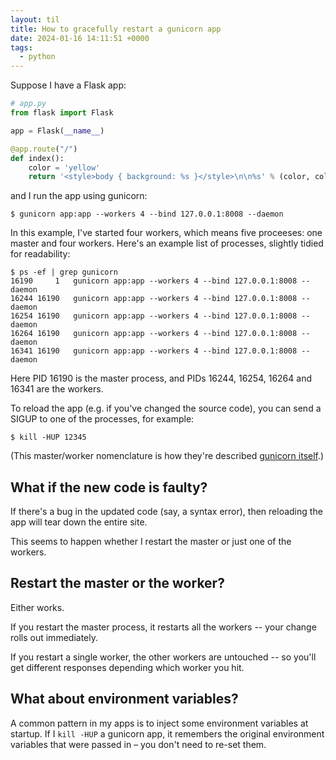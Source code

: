 ```yaml
---
layout: til
title: How to gracefully restart a gunicorn app
date: 2024-01-16 14:11:51 +0000
tags:
  - python
---
```

Suppose I have a Flask app:

```python
# app.py
from flask import Flask

app = Flask(__name__)

@app.route("/")
def index():
    color = 'yellow'
    return '<style>body { background: %s }</style>\n\n%s' % (color, color)
```

and I run the app using gunicorn:

```console
$ gunicorn app:app --workers 4 --bind 127.0.0.1:8008 --daemon
```

In this example, I've started four workers, which means five proceeses: one master and four workers.
Here's an example list of processes, slightly tidied for readability:

```console
$ ps -ef | grep gunicorn
16190     1   gunicorn app:app --workers 4 --bind 127.0.0.1:8008 --daemon
16244 16190   gunicorn app:app --workers 4 --bind 127.0.0.1:8008 --daemon
16254 16190   gunicorn app:app --workers 4 --bind 127.0.0.1:8008 --daemon
16264 16190   gunicorn app:app --workers 4 --bind 127.0.0.1:8008 --daemon
16341 16190   gunicorn app:app --workers 4 --bind 127.0.0.1:8008 --daemon
```

Here PID 16190 is the master process, and PIDs 16244, 16254, 16264 and 16341 are the workers.

To reload the app (e.g. if you've changed the source code), you can send a SIGUP to one of the processes, for example:

```console
$ kill -HUP 12345
```

(This master/worker nomenclature is how they're described [gunicorn itself](https://docs.gunicorn.org/en/stable/design.html).)

## What if the new code is faulty?

If there's a bug in the updated code (say, a syntax error), then reloading the app will tear down the entire site.

This seems to happen whether I restart the master or just one of the workers.

## Restart the master or the worker?

Either works.

If you restart the master process, it restarts all the workers -- your change rolls out immediately.

If you restart a single worker, the other workers are untouched -- so you'll get different responses depending which worker you hit.

## What about environment variables?

A common pattern in my apps is to inject some environment variables at startup.
If I `kill -HUP` a gunicorn app, it remembers the original environment variables that were passed in – you don't need to re-set them.
